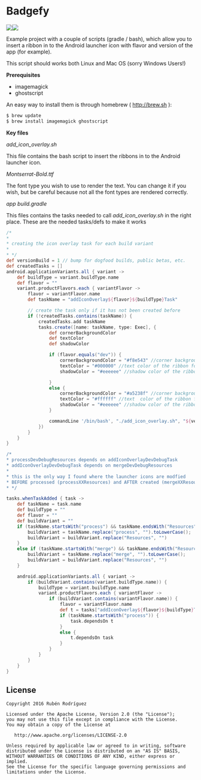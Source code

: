 Badgefy
=======
![](https://lh3.googleusercontent.com/-7F-Kulfo2PE/V17S96Kh1wI/AAAAAAAAEns/nDApM3A-DnEijFGpMfLgmgigMpu-ZXxwACCo/s96/ic_launcher_dev.png)![](https://lh3.googleusercontent.com/-ZV-BIuNpFGA/V17S-EG53mI/AAAAAAAAEn0/KIzN2H_G33wFI2WnfZE2ME3tjCav-dpGQCCo/s96/ic_launcher_prod.png)

Example project with a couple of scripts (gradle / bash), which allow you to insert a ribbon in to the Android launcher icon with flavor and version of the app (for example).

This script should works both Linux and Mac OS (sorry Windows Users!)

**Prerequisites**
 * imagemagick
 * ghostscript

An easy way to install them is through homebrew ( http://brew.sh ):
```bash
$ brew update
$ brew install imagemagick ghostscript
```

**Key files**

*add_icon_overlay.sh*

This file contains the bash script to insert the ribbons in to the Android launcher icon.

*Montserrat-Bold.ttf*

The font type you wish to use to render the text. You can change it if you wish, but be careful because not all the font types are rendered correctly.

*app build.gradle*

This files contains the tasks needed to call *add_icon_overlay.sh* in the right place. These are the needed tasks/defs to make it works

```gradle
/*
*
* creating the icon overlay task for each build variant
*
* */
def versionBuild = 1 // bump for dogfood builds, public betas, etc.
def createdTasks = []
android.applicationVariants.all { variant ->
    def buildType = variant.buildType.name
    def flavor = ""
    variant.productFlavors.each { variantFlavor ->
        flavor = variantFlavor.name
        def taskName = "addIconOverlay${flavor}${buildType}Task"

        // create the task only if it has not been created before
        if (!createdTasks.contains(taskName)) {
            createdTasks.add taskName
            tasks.create([name: taskName, type: Exec], {
                def cornerBackgroundColor
                def textColor
                def shadowColor

                if (flavor.equals("dev")) {
                    cornerBackgroundColor = "#f8e543" //corner background color of the ribbon for dev flavor
                    textColor = "#000000" //text color of the ribbon for dev flavor
                    shadowColor = "#eeeeee" //shadow color of the ribbon for dev flavor

                }
                else {
                    cornerBackgroundColor = "#a5238f" //corner background color of the ribbon for NON dev flavor
                    textColor = "#ffffff" //text  color of the ribbon for NON dev flavor
                    shadowColor = "#eeeeee" //shadow color of the ribbon for NON dev flavor
                }

                commandLine '/bin/bash', "./add_icon_overlay.sh", "${versionBuild}", "${flavor}", "${buildType}", "${cornerBackgroundColor}", "${textColor}", "${shadowColor}"
            })
        }
    }
}

/*
* processDevDebugResources depends on addIconOverlayDevDebugTask
* addIconOverlayDevDebugTask depends on mergeDevDebugResources
*
* this is the only way I found where the launcher icons are modfied
* BEFORE processed (processXXResources) and AFTER created (mergeXXResources)
* */

tasks.whenTaskAdded { task ->
    def taskName = task.name
    def buildType = ""
    def flavor = ""
    def buildVariant = ""
    if (taskName.startsWith("process") && taskName.endsWith("Resources") && !taskName.contains("Release")) {
        buildVariant = taskName.replace("process", "").toLowerCase();
        buildVariant = buildVariant.replace("Resources", "")
    }
    else if (taskName.startsWith("merge") && taskName.endsWith("Resources")) {
        buildVariant = taskName.replace("merge", "").toLowerCase();
        buildVariant = buildVariant.replace("Resources", "")
    }

    android.applicationVariants.all { variant ->
        if (buildVariant.contains(variant.buildType.name)) {
            buildType = variant.buildType.name
            variant.productFlavors.each { variantFlavor ->
                if (buildVariant.contains(variantFlavor.name)) {
                    flavor = variantFlavor.name
                    def t = tasks["addIconOverlay${flavor}${buildType}Task"]
                    if (taskName.startsWith("process")) {
                        task.dependsOn t
                    }
                    else {
                        t.dependsOn task
                    }
                }
            }
        }
    }
}
```

License
-------

    Copyright 2016 Rubén Rodríguez

    Licensed under the Apache License, Version 2.0 (the "License");
    you may not use this file except in compliance with the License.
    You may obtain a copy of the License at

       http://www.apache.org/licenses/LICENSE-2.0

    Unless required by applicable law or agreed to in writing, software
    distributed under the License is distributed on an "AS IS" BASIS,
    WITHOUT WARRANTIES OR CONDITIONS OF ANY KIND, either express or implied.
    See the License for the specific language governing permissions and
    limitations under the License.


